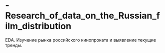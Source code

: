 # -Research_of_data_on_the_Russian_film_distribution
EDA. Изучение рынка российского кинопроката и выявление текущие тренды.
